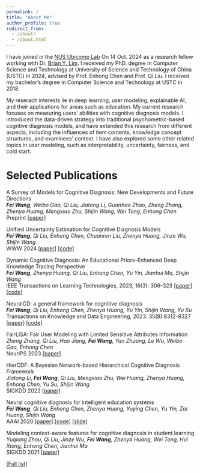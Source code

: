 ```yaml
---
permalink: /
title: "About Me"
author_profile: true
redirect_from: 
  - /about/
  - /about.html
---
```


I have joined in the [NUS Ubicomp Lab](https://ubiquitous.comp.nus.edu.sg/) On 14 Oct. 2024 as a research fellow working with Dr. [Brian Y. Lim](https://www.brianlim.net/). I received my PhD. degree in Computer Science and Technology at University of Science and Technology of China (USTC) in 2024, advised by Prof. Enhong Chen and Prof. Qi Liu. I received my bachelor’s degree in Computer Science and Technology at USTC in 2018.

My reserach interests lie in deep learning, user modeling, explainable AI, and their applications for areas such as education. My current research focuses on measuring users’ abilities with cognitive diagnosis models. I introduced the data-driven strategy into traditional psychometric-based cogntive diagnosis models, and have extended this research from different aspects, including the influences of item contents, knowledge concept structures, and examinees’ context. I have also explored some other related topics in user modeling, such as interpretability, uncertainty, fairness, and cold start. 
<!-- This is the front page of a website that is powered by the [Academic Pages template](https://github.com/academicpages/academicpages.github.io) and hosted on GitHub pages. [GitHub pages](https://pages.github.com) is a free service in which websites are built and hosted from code and data stored in a GitHub repository, automatically updating when a new commit is made to the respository. This template was forked from the [Minimal Mistakes Jekyll Theme](https://mmistakes.github.io/minimal-mistakes/) created by Michael Rose, and then extended to support the kinds of content that academics have: publications, talks, teaching, a portfolio, blog posts, and a dynamically-generated CV. You can fork [this repository](https://github.com/academicpages/academicpages.github.io) right now, modify the configuration and markdown files, add your own PDFs and other content, and have your own site for free, with no ads! An older version of this template powers my own personal website at [stuartgeiger.com](http://stuartgeiger.com), which uses [this Github repository](https://github.com/staeiou/staeiou.github.io). -->

Selected Publications
======
A Survey of Models for Cognitive Diagnosis: New Developments and Future Directions  \
**_Fei Wang_**, *Weibo Gao, Qi Liu, Jiatong Li, Guanhao Zhao, Zheng Zhang, Zhenya Huang, Mengxiao Zhu, Shijin Wang, Wei Tong, Enhong Chen*  \
Preprint [[paper]](https://arxiv.org/pdf/2407.05458)

Unified Uncertainty Estimation for Cognitive Diagnosis Models  \
**_Fei Wang_**, *Qi Liu, Enhong Chen, Chuanren Liu, Zhenya Huang, Jinze Wu, Shijin Wang*  \
WWW 2024 [[paper]]({{site.baseurl}}/files/UCD_WWW_2024.pdf) [[code]](https://github.com/LegionKing/UCD)

Dynamic Cognitive Diagnosis: An Educational Priors-Enhanced Deep Knowledge Tracing Perspective  \
**_Fei Wang_**, *Zhenya Huang, Qi Liu, Enhong Chen, Yu Yin, Jianhui Ma, Shijin Wang*  \
IEEE Transactions on Learning Technologies, 2023, 16(3): 306-323 [[paper]]({{site.baseurl}}/files/DynamicCD_TLT_2023.pdf) [[code]](https://github.com/LegionKing/Dynamic-Cognitive-Diagnosis)

NeuralCD: a general framework for cognitive diagnosis  \
**_Fei Wang_**, *Qi Liu, Enhong Chen, Zhenya Huang, Yu Yin, Shijin Wang, Yu Su*  \
Transactions on Knowledge and Data Engineering, 2023. 35(8):8312-8327 [[paper]]({{site.baseurl}}/files/NeuralCD_TKDE_2023.pdf) [[code]](https://github.com/LegionKing/Neural_Cognitive_Diagnosis-NeuralCD)

FairLISA: Fair User Modeling with Limited Sensitive Attributes Information  \
*Zheng Zhang, Qi Liu, Hao Jiang,* **_Fei Wang_**, *Yan Zhuang, Le Wu, Weibo Gao, Enhong Chen*  \
NeurIPS 2023 [[paper]](https://openreview.net/pdf?id=uFpjPJMkv6)

HierCDF: A Bayesian Network-based Hierarchical Cognitive Diagnosis Framework  \
*Jiatong Li*, **_Fei Wang_**, *Qi Liu, Mengxiao Zhu, Wei Huang, Zhenya Huang, Enhong Chen, Yu Su, Shijin Wang*  \
SIGKDD 2022 [[paper]]({{site.baseurl}}/files/HierCDF_KDD_2022.pdf)

Neural cognitive diagnosis for intelligent education systems  \
**_Fei Wang_**, *Qi Liu, Enhong Chen, Zhenya Huang, Yuying Chen, Yu Yin, Zai Huang, Shijin Wang*  \
AAAI 2020 [[paper]]({{site.baseurl}}/files/NeuralCD_AAAI_2020.pdf) [[code]](https://github.com/bigdata-ustc/Neural_Cognitive_Diagnosis-NeuralCD) [[slide]]({{site.baseurl}}/files/NeuralCD_AAAI_2020.pptx)

Modeling context-aware features for cognitive diagnosis in student learning  \
*Yuqiang Zhou, Qi Liu, Jinze Wu*, **_Fei Wang_**, *Zhenya Huang, Wei Tong, Hui Xiong, Enhong Chen, Jianhui Ma*  \
SIGKDD 2021 [[paper]](http://staff.ustc.edu.cn/~cheneh/paper_pdf/2021/Yuqiang-Zhou-KDD.pdf)

[[Full list]]({{site.baseurl}}/publications)

<!--Site-wide configuration
------
The main configuration file for the site is in the base directory in [_config.yml](https://github.com/academicpages/academicpages.github.io/blob/master/_config.yml), which defines the content in the sidebars and other site-wide features. You will need to replace the default variables with ones about yourself and your site's github repository. The configuration file for the top menu is in [_data/navigation.yml](https://github.com/academicpages/academicpages.github.io/blob/master/_data/navigation.yml). For example, if you don't have a portfolio or blog posts, you can remove those items from that navigation.yml file to remove them from the header. -->

